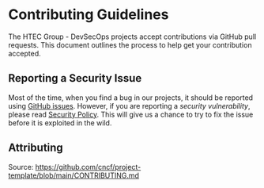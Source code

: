 # Contributing Guidelines

The HTEC Group - DevSecOps projects accept contributions via GitHub pull requests. This document outlines the process
to help get your contribution accepted.

## Reporting a Security Issue

Most of the time, when you find a bug in our projects, it should be reported using [GitHub
issues](issues). However, if you are reporting a _security
vulnerability_, please read [Security Policy](https://github.com/htec-infra/.github/security/policy). This will give us a
chance to try to fix the issue before it is exploited in the wild.

## Attributing
Source: https://github.com/cncf/project-template/blob/main/CONTRIBUTING.md
